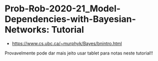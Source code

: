 # Prob-Rob-2020-21_Model-Dependencies-with-Bayesian-Networks: Tutorial

- https://www.cs.ubc.ca/~murphyk/Bayes/bnintro.html

Provavelmente pode dar mais jeito usar tablet para notas neste tutorial!!
